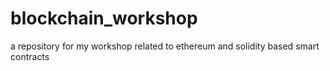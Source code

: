 # blockchain_workshop
a repository for my workshop related to ethereum and solidity based smart contracts
